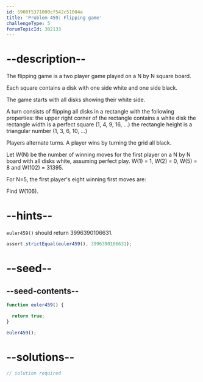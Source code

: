 ```yaml
---
id: 5900f5371000cf542c51004a
title: 'Problem 459: Flipping game'
challengeType: 5
forumTopicId: 302133
---
```


# --description--

The flipping game is a two player game played on a N by N square board.

Each square contains a disk with one side white and one side black.

The game starts with all disks showing their white side.

A turn consists of flipping all disks in a rectangle with the following properties: the upper right corner of the rectangle contains a white disk the rectangle width is a perfect square (1, 4, 9, 16, ...) the rectangle height is a triangular number (1, 3, 6, 10, ...)

Players alternate turns. A player wins by turning the grid all black.

Let W(N) be the number of winning moves for the first player on a N by N board with all disks white, assuming perfect play. W(1) = 1, W(2) = 0, W(5) = 8 and W(102) = 31395.

For N=5, the first player's eight winning first moves are:

Find W(106).

# --hints--

`euler459()` should return 3996390106631.

```js
assert.strictEqual(euler459(), 3996390106631);
```

# --seed--

## --seed-contents--

```js
function euler459() {

  return true;
}

euler459();
```

# --solutions--

```js
// solution required
```
